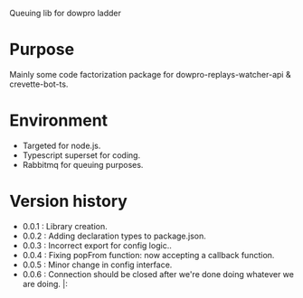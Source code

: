 ﻿Queuing lib for dowpro ladder

# Purpose

Mainly some code factorization package for dowpro-replays-watcher-api & crevette-bot-ts.

# Environment

- Targeted for node.js.
- Typescript superset for coding.
- Rabbitmq for queuing purposes.

# Version history

*  0.0.1 : Library creation.
*  0.0.2 : Adding declaration types to package.json.
*  0.0.3 : Incorrect export for config logic..
*  0.0.4 : Fixing popFrom function: now accepting a callback function.
*  0.0.5 : Minor change in config interface.
*  0.0.6 : Connection should be closed after we're done doing whatever we are doing. |: